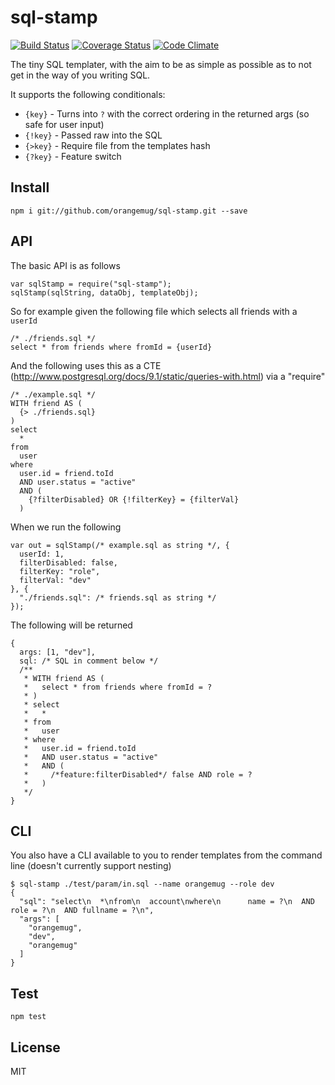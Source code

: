 # sql-stamp
[![Build Status](https://travis-ci.org/orangemug/sql-stamp.svg?branch=master)](https://travis-ci.org/orangemug/sql-stamp) [![Coverage Status](https://coveralls.io/repos/orangemug/sql-stamp/badge.svg)](https://coveralls.io/r/orangemug/sql-stamp) [![Code Climate](https://codeclimate.com/github/orangemug/sql-stamp/badges/gpa.svg)](https://codeclimate.com/github/orangemug/sql-stamp)

The tiny SQL templater, with the aim to be as simple as possible as to not get in the way of you writing SQL.

It supports the following conditionals:

 * `{key}`  - Turns into `?` with the correct ordering in the returned args (so safe for user input)
 * `{!key}` - Passed raw into the SQL
 * `{>key}` - Require file from the templates hash
 * `{?key}` - Feature switch


## Install

    npm i git://github.com/orangemug/sql-stamp.git --save


## API
The basic API is as follows

    var sqlStamp = require("sql-stamp");
    sqlStamp(sqlString, dataObj, templateObj);

So for example given the following file which selects all friends with a `userId`

    /* ./friends.sql */
    select * from friends where fromId = {userId}

And the following uses this as a CTE (<http://www.postgresql.org/docs/9.1/static/queries-with.html>) via a "require"

    /* ./example.sql */
    WITH friend AS (
      {> ./friends.sql}
    )
    select
      *
    from
      user
    where
      user.id = friend.toId
      AND user.status = "active"
      AND (
        {?filterDisabled} OR {!filterKey} = {filterVal}
      )

When we run the following

    var out = sqlStamp(/* example.sql as string */, {
      userId: 1,
      filterDisabled: false,
      filterKey: "role",
      filterVal: "dev"
    }, {
      "./friends.sql": /* friends.sql as string */
    });

The following will be returned

    {
      args: [1, "dev"],
      sql: /* SQL in comment below */
      /**
       * WITH friend AS (
       *   select * from friends where fromId = ?
       * )
       * select
       *   *
       * from
       *   user
       * where
       *   user.id = friend.toId
       *   AND user.status = "active"
       *   AND (
       *     /*feature:filterDisabled*/ false AND role = ?
       *   )
       */
    }


## CLI
You also have a CLI available to you to render templates from the command line (doesn't currently support nesting)

    $ sql-stamp ./test/param/in.sql --name orangemug --role dev
    {
      "sql": "select\n  *\nfrom\n  account\nwhere\n      name = ?\n  AND role = ?\n  AND fullname = ?\n",
      "args": [
        "orangemug",
        "dev",
        "orangemug"
      ]
    }


## Test

    npm test


## License
MIT

